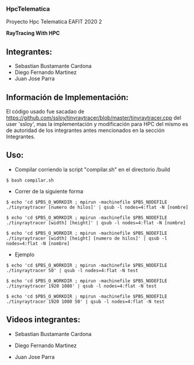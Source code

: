 ### HpcTelematica

Proyecto Hpc Telematica EAFIT 2020 2

**RayTracing With HPC**

## Integrantes:
- Sebastian Bustamante Cardona
- Diego Fernando Martinez
- Juan Jose Parra

## Información de Implementación:
El código usado fue sacadao de https://github.com/ssloy/tinyraytracer/blob/master/tinyraytracer.cpp del user 'ssloy', mas la implementación y modificación para HPC del mismo es de autoridad de los integrantes antes mencionados en la sección Integrantes.

## Uso:
- Compilar corriendo la script "compilar.sh" en el directorio /build

`$ bash compilar.sh`
- Correr de la siguiente forma

`$ echo 'cd $PBS_O_WORKDIR ; mpirun -machinefile $PBS_NODEFILE ./tinyraytracer [numero de hilos]' | qsub -l nodes=4:flat -N [nombre]`

`$ echo 'cd $PBS_O_WORKDIR ; mpirun -machinefile $PBS_NODEFILE ./tinyraytracer [width] [height]' | qsub -l nodes=4:flat -N [nombre]`

`$ echo 'cd $PBS_O_WORKDIR ; mpirun -machinefile $PBS_NODEFILE ./tinyraytracer [width] [height] [numero de hilos]' | qsub -l nodes=4:flat -N [nombre]`

- Ejemplo

`$ echo 'cd $PBS_O_WORKDIR ; mpirun -machinefile $PBS_NODEFILE ./tinyraytracer 50' | qsub -l nodes=4:flat -N test`

`$ echo 'cd $PBS_O_WORKDIR ; mpirun -machinefile $PBS_NODEFILE ./tinyraytracer 1920 1080' | qsub -l nodes=4:flat -N test`

`$ echo 'cd $PBS_O_WORKDIR ; mpirun -machinefile $PBS_NODEFILE ./tinyraytracer 1920 1080 50' | qsub -l nodes=4:flat -N test`

## Videos integrantes:

- Sebastian Bustamante Cardona

- Diego Fernando Martinez

- Juan Jose Parra
